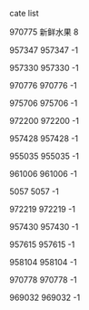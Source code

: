 cate list

970775 新鲜水果 8

957347 957347 -1

957330 957330 -1

970776 970776 -1

975706 975706 -1

972200 972200 -1

957428 957428 -1

955035 955035 -1

961006 961006 -1

5057 5057 -1

972219 972219 -1

957430 957430 -1

957615 957615 -1

958104 958104 -1

970778 970778 -1

969032 969032 -1

